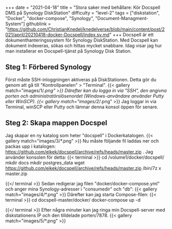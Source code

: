 +++
date = "2021-04-18"
title = "Stora saker med behållare: Kör Docspell DMS på Synology DiskStation"
difficulty = "level-2"
tags = ["diskstation", "Docker", "docker-compose", "Synology", "Document-Managment-System"]
githublink = "https://github.com/ChristianKnedel/knedelverse/blob/main/content/post/2021/april/20210418-docker-Docspell/index.sv.md"
+++
Docspell är ett dokumenthanteringssystem för Synology DiskStation. Med Docspell kan dokument indexeras, sökas och hittas mycket snabbare. Idag visar jag hur man installerar en Docspell-tjänst på Synology Disk Station.
## Steg 1: Förbered Synology
Först måste SSH-inloggningen aktiveras på DiskStationen. Detta gör du genom att gå till "Kontrollpanelen" > "Terminal".
{{< gallery match="images/1/*.png" >}}
Därefter kan du logga in via "SSH", den angivna porten och administratörslösenordet (Windows-användare använder Putty eller WinSCP).
{{< gallery match="images/2/*.png" >}}
Jag loggar in via Terminal, winSCP eller Putty och lämnar denna konsol öppen för senare.
## Steg 2: Skapa mappen Docspel
Jag skapar en ny katalog som heter "docspell" i Dockerkatalogen.
{{< gallery match="images/3/*.png" >}}
Nu måste följande fil laddas ner och packas upp i katalogen: https://github.com/eikek/docspell/archive/refs/heads/master.zip . Jag använder konsolen för detta:
{{< terminal >}}
cd /volume1/docker/docspell/
mkdir docs
mkdir postgres_data
wget https://github.com/eikek/docspell/archive/refs/heads/master.zip 
/bin/7z x master.zip

{{</ terminal >}}
Sedan redigerar jag filen "docker/docker-compose.yml" och anger mina Synology-adresser i "consumedir" och "db":
{{< gallery match="images/4/*.png" >}}
Därefter kan jag starta Compose-filen:
{{< terminal >}}
cd docspell-master/docker/
docker-compose up -d

{{</ terminal >}}
Efter några minuter kan jag ringa min Docspell-server med diskstationens IP och den tilldelade porten/7878.
{{< gallery match="images/5/*.png" >}}
